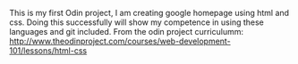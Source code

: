 This is my first Odin project, I am creating google homepage using html and css. Doing this successfully will show my competence in using these languages and git included. From the odin project curriculumm: http://www.theodinproject.com/courses/web-development-101/lessons/html-css